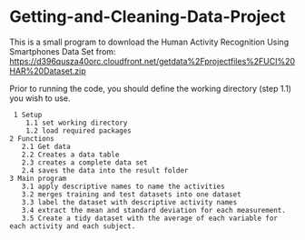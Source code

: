 # Getting-and-Cleaning-Data-Project

This is a small program to download the Human Activity Recognition Using Smartphones Data Set from:  https://d396qusza40orc.cloudfront.net/getdata%2Fprojectfiles%2FUCI%20HAR%20Dataset.zip

Prior to running the code, you should define the working directory (step 1.1) you wish to use.  

     1 Setup
        1.1 set working directory 
        1.2 load required packages 
    2 Functions
       2.1 Get data 
       2.2 Creates a data table 
       2.3 creates a complete data set
       2.4 saves the data into the result folder
    3 Main program
       3.1 apply descriptive names to name the activities
       3.2 merges training and test datasets into one dataset
       3.3 label the dataset with descriptive activity names
       3.4 extract the mean and standard deviation for each measurement. 
       3.5 Create a tidy dataset with the average of each variable for each activity and each subject. 

